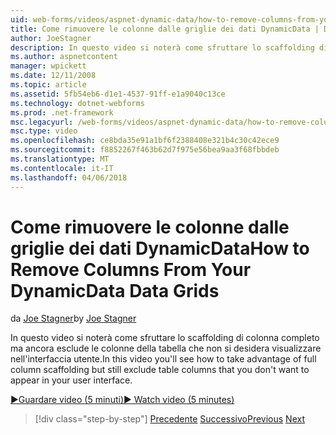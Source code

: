 ```yaml
---
uid: web-forms/videos/aspnet-dynamic-data/how-to-remove-columns-from-your-dynamicdata-data-grids
title: Come rimuovere le colonne dalle griglie dei dati DynamicData | Documenti Microsoft
author: JoeStagner
description: In questo video si noterà come sfruttare lo scaffolding di colonna completo ma ancora esclude le colonne della tabella che non si desidera visualizzare in Interfacc l'utente...
ms.author: aspnetcontent
manager: wpickett
ms.date: 12/11/2008
ms.topic: article
ms.assetid: 5fb54eb6-d1e1-4537-91ff-e1a9040c13ce
ms.technology: dotnet-webforms
ms.prod: .net-framework
msc.legacyurl: /web-forms/videos/aspnet-dynamic-data/how-to-remove-columns-from-your-dynamicdata-data-grids
msc.type: video
ms.openlocfilehash: ce8bda35e91a1bf6f2388408e321b4c30c42ece9
ms.sourcegitcommit: f8852267f463b62d7f975e56bea9aa3f68fbbdeb
ms.translationtype: MT
ms.contentlocale: it-IT
ms.lasthandoff: 04/06/2018
---
```

<a name="how-to-remove-columns-from-your-dynamicdata-data-grids"></a><span data-ttu-id="b041e-103">Come rimuovere le colonne dalle griglie dei dati DynamicData</span><span class="sxs-lookup"><span data-stu-id="b041e-103">How to Remove Columns From Your DynamicData Data Grids</span></span>
====================
<span data-ttu-id="b041e-104">da [Joe Stagner](https://github.com/JoeStagner)</span><span class="sxs-lookup"><span data-stu-id="b041e-104">by [Joe Stagner](https://github.com/JoeStagner)</span></span>

<span data-ttu-id="b041e-105">In questo video si noterà come sfruttare lo scaffolding di colonna completo ma ancora esclude le colonne della tabella che non si desidera visualizzare nell'interfaccia utente.</span><span class="sxs-lookup"><span data-stu-id="b041e-105">In this video you'll see how to take advantage of full column scaffolding but still exclude table columns that you don't want to appear in your user interface.</span></span>

[<span data-ttu-id="b041e-106">&#9654;Guardare video (5 minuti)</span><span class="sxs-lookup"><span data-stu-id="b041e-106">&#9654; Watch video (5 minutes)</span></span>](https://channel9.msdn.com/Blogs/ASP-NET-Site-Videos/how-to-remove-columns-from-your-dynamicdata-data-grids)

> [!div class="step-by-step"]
> <span data-ttu-id="b041e-107">[Precedente](how-to-implement-custom-field-validation-with-imperative-logic-in-vb-or-c.md)
> [Successivo](how-to-create-table-specific-custom-forms-in-an-aspnet-dynamic-data-application.md)</span><span class="sxs-lookup"><span data-stu-id="b041e-107">[Previous](how-to-implement-custom-field-validation-with-imperative-logic-in-vb-or-c.md)
[Next](how-to-create-table-specific-custom-forms-in-an-aspnet-dynamic-data-application.md)</span></span>
